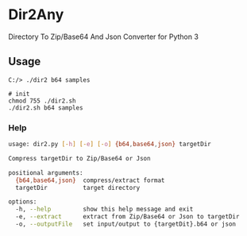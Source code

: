 # Dir2Any
Directory To Zip/Base64 And Json Converter for Python 3

## Usage
```cmd: Windows
C:/> ./dir2 b64 samples
```

```sh: *nix
# init
chmod 755 ./dir2.sh
./dir2.sh b64 samples
```

### Help
```sh
usage: dir2.py [-h] [-e] [-o] {b64,base64,json} targetDir

Compress targetDir to Zip/Base64 or Json

positional arguments:
  {b64,base64,json}  compress/extract format
  targetDir          target directory

options:
  -h, --help         show this help message and exit
  -e, --extract      extract from Zip/Base64 or Json to targetDir
  -o, --outputFile   set input/output to {targetDit}.b64 or json
```
